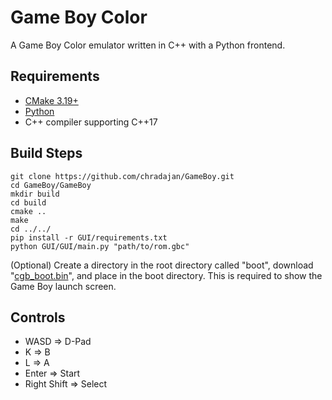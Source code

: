 # Game Boy Color

A Game Boy Color emulator written in C++ with a Python frontend.

## Requirements

- [CMake 3.19+](https://cmake.org/)
- [Python](https://www.python.org/)
- C++ compiler supporting C++17

## Build Steps

```
git clone https://github.com/chradajan/GameBoy.git
cd GameBoy/GameBoy
mkdir build
cd build
cmake ..
make
cd ../../
pip install -r GUI/requirements.txt
python GUI/GUI/main.py "path/to/rom.gbc"
```

(Optional) Create a directory in the root directory called "boot", download
"[cgb_boot.bin](https://gbdev.gg8.se/files/roms/bootroms/)", and place in the boot directory. This is required to show
the Game Boy launch screen.

## Controls

- WASD => D-Pad
- K => B
- L => A
- Enter => Start
- Right Shift => Select
